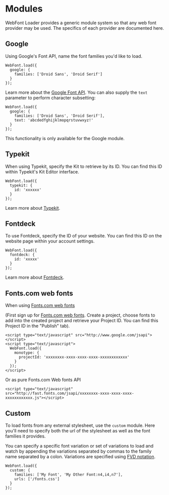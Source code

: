 # Modules

WebFont Loader provides a generic module system so that any web font provider
may be used. The specifics of each provider are documented here.


## Google

Using Google's Font API, name the font families you'd like to load.

    WebFont.load({
      google: {
        families: ['Droid Sans', 'Droid Serif']
      }
    });

Learn more about the [Google Font API][gfontapi]. You can also supply the `text` parameter to perform character subsetting:

    WebFont.load({
      google: {
        families: ['Droid Sans', 'Droid Serif'],
        text: 'abcdedfghijklmopqrstuvwxyz!'
      }
    });

This functionality is only available for the Google module.

## Typekit

When using Typekit, specify the Kit to retrieve by its ID. You can find this
ID within Typekit's Kit Editor interface.

    WebFont.load({
      typekit: {
        id: 'xxxxxx'
      }
    });

Learn more about [Typekit][tk].

## Fontdeck

To use Fontdeck, specify the ID of your website. You can find this ID on the
website page within your account settings.

    WebFont.load({
      fontdeck: {
        id: 'xxxxx'
      }
    });

Learn more about [Fontdeck][fd].

## Fonts.com web fonts

When using [Fonts.com web fonts][mtiwfs]

(First sign up for [Fonts.com web fonts][mtiwfs]. Create a project, choose fonts to add into the created project and retrieve your Project ID. You can find this Project ID in the "Publish" tab).

    <script type="text/javascript" src="http://www.google.com/jsapi"></script>
    <script type="text/javascript">
      WebFont.load({
        monotype: {
          projectId: 'xxxxxxxx-xxxx-xxxx-xxxx-xxxxxxxxxxxx'
        }
      });
    </script>

Or as pure Fonts.com Web fonts API

    <script type="text/javascript" src="http://fast.fonts.com/jsapi/xxxxxxxx-xxxx-xxxx-xxxx-xxxxxxxxxxxx.js"></script>

## Custom

To load fonts from any external stylesheet, use the `custom` module. Here you'll
need to specify both the url of the stylesheet as well as the font families it
provides.

You can specify a specific font variation or set of variations to load and watch
by appending the variations separated by commas to the family name separated by 
a colon. Variations are specified using [FVD notation][fvd].

    WebFont.load({
      custom: {
        families: ['My Font', 'My Other Font:n4,i4,n7'],
        urls: ['/fonts.css']
      }
    });


[gfontapi]: https://code.google.com/apis/webfonts/docs/getting_started.html
[tk]: http://typekit.com/
[fd]: http://fontdeck.com/
[mtiwfs]: http://webfonts.fonts.com/
[fvd]: https://github.com/typekit/fvd
